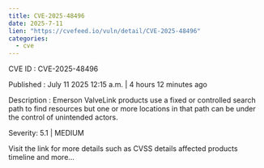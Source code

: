 ```yaml
--- 
title: CVE-2025-48496
date: 2025-7-11
lien: "https://cvefeed.io/vuln/detail/CVE-2025-48496"
categories:
  - cve
---
```


CVE ID : CVE-2025-48496

Published :  July 11
2025
12:15 a.m. | 4 hours
12 minutes ago

Description : Emerson ValveLink products 
use a fixed or controlled search path to find resources
but one or 
more locations in that path can be under the control of unintended 
actors.

Severity: 5.1 | MEDIUM

Visit the link for more details
such as CVSS details
affected products
timeline
and more...
